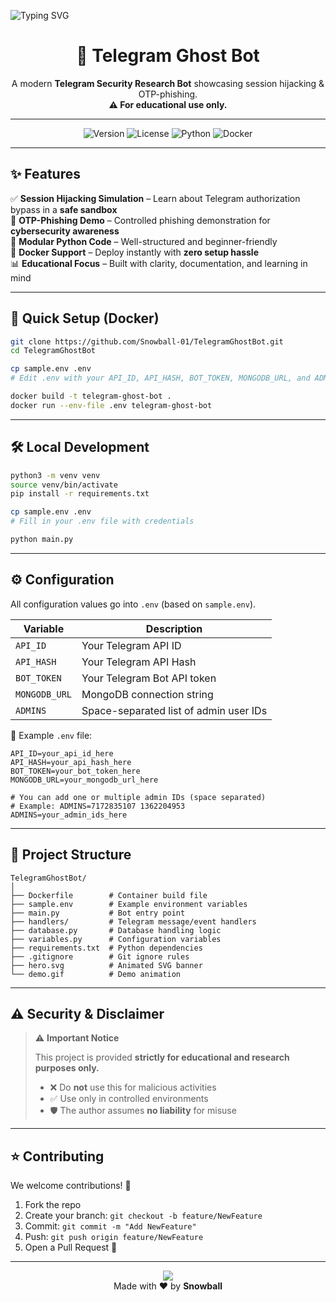 <!-- Hero banner with animation -->

![Typing SVG](https://readme-typing-svg.demolab.com?font=Fira+Code&size=28&pause=1000&color=36BCF7&center=true&vCenter=true&width=650&lines=👻+Welcome+to+Telegram+Ghost+Bot!;⚡+Educational+Security+Research+Tool;🐳+Docker+Ready+%7C+Python+Powered;✨+Session+Hijacking+%26+Phishing+Demo)</p>

<h1 align="center">👻 Telegram Ghost Bot</h1>
<p align="center">
  A modern <b>Telegram Security Research Bot</b> showcasing session hijacking & OTP-phishing.<br/>
  <b>⚠️ For educational use only.</b>
</p>

---

<p align="center">
  <img src="https://img.shields.io/badge/Version-1.0.0-blue?style=for-the-badge&logo=github" alt="Version" />
  <img src="https://img.shields.io/badge/License-Educational-red?style=for-the-badge&logo=book" alt="License" />
  <img src="https://img.shields.io/badge/Made%20With-Python-3776AB?style=for-the-badge&logo=python" alt="Python" />
  <img src="https://img.shields.io/badge/Docker-Ready-2496ED?style=for-the-badge&logo=docker" alt="Docker" />
</p>

---

## ✨ Features

✅ **Session Hijacking Simulation** – Learn about Telegram authorization bypass in a **safe sandbox**<br/>
🔐 **OTP-Phishing Demo** – Controlled phishing demonstration for **cybersecurity awareness**<br/>
🧩 **Modular Python Code** – Well-structured and beginner-friendly<br/>
🐳 **Docker Support** – Deploy instantly with **zero setup hassle**<br/>
📊 **Educational Focus** – Built with clarity, documentation, and learning in mind

---

## 🚀 Quick Setup (Docker)

```bash
git clone https://github.com/Snowball-01/TelegramGhostBot.git
cd TelegramGhostBot

cp sample.env .env
# Edit .env with your API_ID, API_HASH, BOT_TOKEN, MONGODB_URL, and ADMINS

docker build -t telegram-ghost-bot .
docker run --env-file .env telegram-ghost-bot
```

---

## 🛠 Local Development

```bash
python3 -m venv venv
source venv/bin/activate
pip install -r requirements.txt

cp sample.env .env
# Fill in your .env file with credentials

python main.py
```

---

## ⚙️ Configuration

All configuration values go into `.env` (based on `sample.env`).

| Variable      | Description                            |
| ------------- | -------------------------------------- |
| `API_ID`      | Your Telegram API ID                   |
| `API_HASH`    | Your Telegram API Hash                 |
| `BOT_TOKEN`   | Your Telegram Bot API token            |
| `MONGODB_URL` | MongoDB connection string              |
| `ADMINS`      | Space-separated list of admin user IDs |

🔹 Example `.env` file:

```env
API_ID=your_api_id_here
API_HASH=your_api_hash_here
BOT_TOKEN=your_bot_token_here
MONGODB_URL=your_mongodb_url_here

# You can add one or multiple admin IDs (space separated)
# Example: ADMINS=7172835107 1362204953
ADMINS=your_admin_ids_here
```

---

## 📂 Project Structure

```tree
TelegramGhostBot/
│
├── Dockerfile        # Container build file
├── sample.env        # Example environment variables
├── main.py           # Bot entry point
├── handlers/         # Telegram message/event handlers
├── database.py       # Database handling logic
├── variables.py      # Configuration variables
├── requirements.txt  # Python dependencies
├── .gitignore        # Git ignore rules
├── hero.svg          # Animated SVG banner
└── demo.gif          # Demo animation
```

---

## ⚠️ Security & Disclaimer

> ⚠️ **Important Notice**
>
> This project is provided **strictly for educational and research purposes only.**
>
> - ❌ Do **not** use this for malicious activities
> - ✅ Use only in controlled environments
> - 🛡️ The author assumes **no liability** for misuse

---

## ⭐ Contributing

We welcome contributions! 🎉

1. Fork the repo
2. Create your branch: `git checkout -b feature/NewFeature`
3. Commit: `git commit -m "Add NewFeature"`
4. Push: `git push origin feature/NewFeature`
5. Open a Pull Request 🚀

---

<p align="center">
  <img src="https://forthebadge.com/images/badges/built-with-love.svg"/>
  <br/>
  Made with ❤️ by <b>Snowball</b>
</p>
